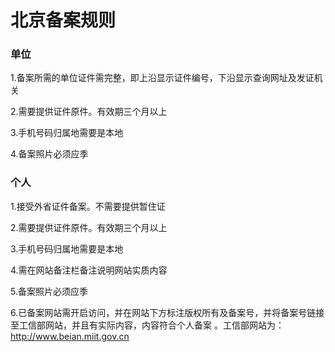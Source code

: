 

# 北京备案规则

### 单位

1.备案所需的单位证件需完整，即上沿显示证件编号，下沿显示查询网址及发证机关 

2.需要提供证件原件。有效期三个月以上

3.手机号码归属地需要是本地                                                                                                                   

4.备案照片必须应季                                                                                         

### 个人

1.接受外省证件备案。不需要提供暂住证                                                                                          

2.需要提供证件原件。有效期三个月以上                                                                                                         

3.手机号码归属地需要是本地                                                                                                           

4.需在网站备注栏备注说明网站实质内容                                                                                     

5.备案照片必须应季                                                                                              

6.已备案网站需开启访问，并在网站下方标注版权所有及备案号，并将备案号链接至工信部网站，并且有实际内容，内容符合个人备案 。工信部网站为：http://www.beian.miit.gov.cn